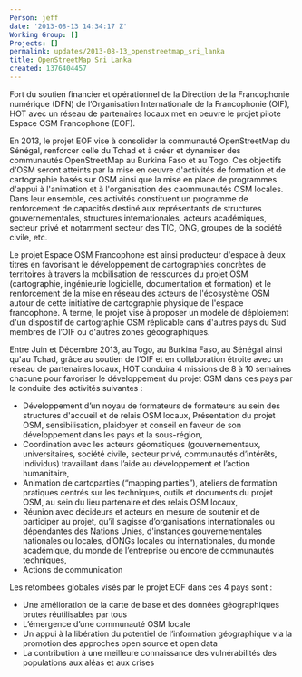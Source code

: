 ```yaml
---
Person: jeff
date: '2013-08-13 14:34:17 Z'
Working Group: []
Projects: []
permalink: updates/2013-08-13_openstreetmap_sri_lanka
title: OpenStreetMap Sri Lanka
created: 1376404457
---
```

Fort du soutien financier et opérationnel de la Direction de la Francophonie numérique (DFN) de l’Organisation Internationale de la Francophonie (OIF), HOT avec un réseau de partenaires locaux met en oeuvre le projet pilote Espace OSM Francophone (EOF). 

En 2013, le projet EOF vise à consolider la communauté OpenStreetMap du Sénégal, renforcer celle du Tchad et à créer et dynamiser des communautés OpenStreetMap au Burkina Faso et au Togo. Ces objectifs d'OSM seront atteints par la mise en oeuvre d'activités de formation et de cartographie basés sur OSM ainsi que la mise en place de programmes d'appui à l'animation et à l'organisation des caommunautés OSM locales. Dans leur ensemble, ces activités constituent un programme de renforcement de capacités destiné aux représentants de structures gouvernementales, structures internationales, acteurs académiques, secteur privé et notamment secteur des TIC, ONG, groupes de la société civile, etc. 

Le projet Espace OSM Francophone est ainsi producteur d'espace à deux titres en favorisant le développement de cartographies concrètes de territoires à travers la mobilisation de ressources du projet OSM (cartographie, ingénieurie logicielle, documentation et formation) et le renforcement de la mise en réseau des acteurs de l'écosystème OSM autour de cette initiative de cartographie physique de l'espace francophone. A terme, le projet vise à proposer un modèle de déploiement d'un dispositif de cartographie OSM réplicable dans d'autres pays du Sud membres de l’OIF ou d'autres zones géoographiques.  	 

Entre Juin et Décembre 2013, au Togo, au Burkina Faso, au Sénégal ainsi qu'au Tchad, grâce au soutien de l’OIF et en collaboration étroite avec un réseau de partenaires locaux, HOT conduira 4 missions de 8 à 10 semaines  chacune pour favoriser le développement du projet OSM dans ces pays  par la conduite des activités suivantes :

- Développement d’un noyau de formateurs de formateurs au sein des structures d'accueil et de relais OSM locaux, 
Présentation du projet OSM, sensibilisation, plaidoyer et conseil en faveur de son développement dans les pays et la sous-région,
- Coordination avec les acteurs géomatiques (gouvernementaux, universitaires, société civile, secteur privé, communautés d’intérêts, individus) travaillant dans l’aide au développement et l’action humanitaire,
- Animation de cartoparties (“mapping parties”), ateliers de formation pratiques centrés sur les techniques, outils et documents du projet OSM, au sein du lieu partenaire et des relais OSM locaux,
- Réunion avec décideurs et acteurs en mesure de soutenir et de participer au projet, qu’il s’agisse d’organisations internationales ou dépendantes des Nations Unies, d'instances gouvernementales nationales ou locales, d’ONGs locales ou internationales, du monde académique, du monde de l’entreprise ou encore de communautés techniques,
- Actions de communication

Les retombées globales visés par le projet EOF dans ces 4 pays sont :	 	
- Une amélioration de la carte de base et des données géographiques brutes réutilisables par tous  
- L’émergence d’une communauté OSM locale
- Un appui à la libération du potentiel de l’information géographique via la promotion des approches open source et open data
- La contribution à une meilleure connaissance des vulnérabilités des populations aux aléas et aux crises
